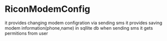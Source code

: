 # RiconModemConfig 
it provides changing modem configration via sending sms
it provides saving modem information(phone,name) in sqllite db
when sending sms it gets permitions from user
